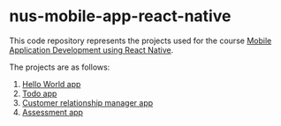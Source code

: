 # nus-mobile-app-react-native
This code repository represents the projects used for the course [Mobile Application Development using React Native](https://ace.nus.edu.sg/mobile-application-development-using-react-native/). 

The projects are as follows: 
1. [Hello World app](https://github.com/AhmadHatziq/nus-mobile-app-react-native/tree/main/hello_world)
2. [Todo app](https://github.com/AhmadHatziq/nus-mobile-app-react-native/tree/main/todoApp) 
3. [Customer relationship manager app](https://github.com/AhmadHatziq/nus-mobile-app-react-native/tree/main/customer_relationship_manager)
4. [Assessment app](https://github.com/AhmadHatziq/nus-mobile-app-react-native/tree/main/assessment_hatziq/customer_relationship_manager)
